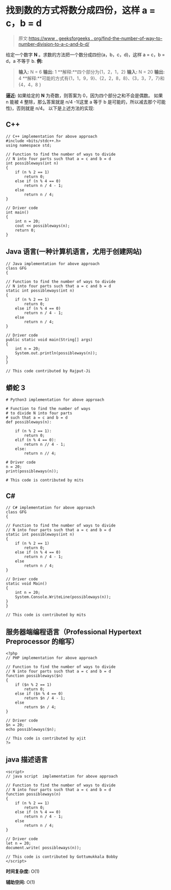 # 找到数的方式将数分成四份，这样 a = c，b = d

> 原文:[https://www . geeksforgeeks . org/find-the-number-of-way-to-number-division-to-a-c-and-b-d/](https://www.geeksforgeeks.org/find-the-number-of-ways-to-divide-number-into-four-parts-such-that-a-c-and-b-d/)

给定一个数字 **N** 。求数的方法把一个数分成四份(a，b，c，d)，这样 a = c，b = d，a 不等于 b.
**例:**

> **输入:** N = 6
> **输出:** 1
> **解释:**四个部分为{1，2，1，2}
> **输入:** N = 20
> **输出:** 4
> **解释:**可能的方式有{1，1，9，9}、{2，2，8，8}、{3，3，7，7}和{4，4，8 }

**逼近:**
如果给定的 **N** 为奇数，则答案为 0，因为四个部分之和不会是偶数。
如果 n 能被 4 整除，那么答案就是 n/4 -1(这里 a 等于 b 是可能的，所以减去那个可能性)，否则就是 n/4。
以下是上述方法的实现:

## C++

```
// C++ implementation for above approach
#include <bits/stdc++.h>
using namespace std;

// Function to find the number of ways to divide
// N into four parts such that a = c and b = d
int possibleways(int n)
{
    if (n % 2 == 1)
        return 0;
    else if (n % 4 == 0)
        return n / 4 - 1;
    else
        return n / 4;
}

// Driver code
int main()
{
    int n = 20;
    cout << possibleways(n);
    return 0;
}
```

## Java 语言(一种计算机语言，尤用于创建网站)

```
// Java implementation for above approach
class GFG
{

// Function to find the number of ways to divide
// N into four parts such that a = c and b = d
static int possibleways(int n)
{
    if (n % 2 == 1)
        return 0;
    else if (n % 4 == 0)
        return n / 4 - 1;
    else
        return n / 4;
}

// Driver code
public static void main(String[] args)
{
    int n = 20;
    System.out.println(possibleways(n));
}
}

// This code contributed by Rajput-Ji
```

## 蟒蛇 3

```
# Python3 implementation for above approach

# Function to find the number of ways
# to divide N into four parts
# such that a = c and b = d
def possibleways(n):

    if (n % 2 == 1):
        return 0;
    elif (n % 4 == 0):
        return n // 4 - 1;
    else:
        return n // 4;

# Driver code
n = 20;
print(possibleways(n));

# This code is contributed by mits
```

## C#

```
// C# implementation for above approach
class GFG
{

// Function to find the number of ways to divide
// N into four parts such that a = c and b = d
static int possibleways(int n)
{
    if (n % 2 == 1)
        return 0;
    else if (n % 4 == 0)
        return n / 4 - 1;
    else
        return n / 4;
}

// Driver code
static void Main()
{
    int n = 20;
    System.Console.WriteLine(possibleways(n));
}
}

// This code is contributed by mits
```

## 服务器端编程语言（Professional Hypertext Preprocessor 的缩写）

```
<?php
// PHP implementation for above approach

// Function to find the number of ways to divide
// N into four parts such that a = c and b = d
function possibleways($n)
{
    if ($n % 2 == 1)
        return 0;
    else if ($n % 4 == 0)
        return $n / 4 - 1;
    else
        return $n / 4;
}

// Driver code
$n = 20;
echo possibleways($n);

// This code is contributed by ajit
?>
```

## java 描述语言

```
<script>
// java script  implementation for above approach

// Function to find the number of ways to divide
// N into four parts such that a = c and b = d
function possibleways(n)
{
    if (n % 2 == 1)
        return 0;
    else if (n % 4 == 0)
        return n / 4 - 1;
    else
        return n / 4;
}

// Driver code
let n = 20;
document.write( possibleways(n));

// This code is contributed by Gottumukkala Bobby
</script>
```

**时间复杂度:** O(1)

**辅助空间:** O(1)